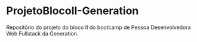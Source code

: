 # ProjetoBlocoII-Generation
Repositório do projeto do bloco II do bootcamp de Pessoa Desenvolvedora Web Fullstack da Generation.
